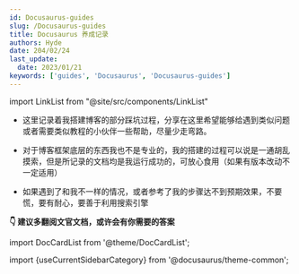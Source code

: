 ```yaml
---
id: Docusaurus-guides
slug: /Docusaurus-guides
title: Docusaurus 养成记录
authors: Hyde
date: 204/02/24
last_update:
  date: 2023/01/21
keywords: ['guides', 'Docusaurus', 'Docusaurus-guides']
---
```

import LinkList from "@site/src/components/LinkList"

- 这里记录着我搭建博客的部分踩坑过程，分享在这里希望能够给遇到类似问题或者需要类似教程的小伙伴一些帮助，尽量少走弯路。

- 对于博客框架底层的东西我也不是专业的，我的搭建的过程可以说是一通胡乱摸索，但是所记录的文档均是我运行成功的，可放心食用（如果有版本改动不一定适用）

- 如果遇到了和我不一样的情况，或者参考了我的步骤达不到预期效果，不要慌，要有耐心，要善于利用搜索引擎

**👇 建议多翻阅文官文档，或许会有你需要的答案**



import DocCardList from '@theme/DocCardList'; 

import {useCurrentSidebarCategory} from '@docusaurus/theme-common';

<DocCardList items={useCurrentSidebarCategory().items}/>